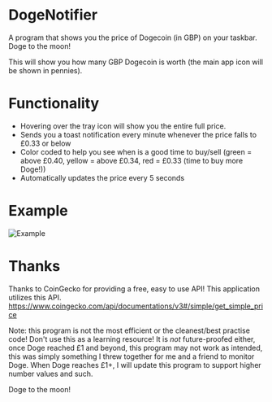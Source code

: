 # DogeNotifier
A program that shows you the price of Dogecoin (in GBP) on your taskbar. Doge to the moon!

This will show you how many GBP Dogecoin is worth (the main app icon will be shown in pennies).

# Functionality
- Hovering over the tray icon will show you the entire full price.
- Sends you a toast notification every minute whenever the price falls to £0.33 or below
- Color coded to help you see when is a good time to buy/sell (green = above £0.40, yellow = above £0.34, red = £0.33 (time to buy more Doge!))
- Automatically updates the price every 5 seconds

# Example
![Example](https://i.imgur.com/6qwaukG.gif)

# Thanks
Thanks to CoinGecko for providing a free, easy to use API! This application utilizes this API.
https://www.coingecko.com/api/documentations/v3#/simple/get_simple_price


Note: this program is not the most efficient or the cleanest/best practise code! Don't use this as a learning resource!
It is *not* future-proofed either, once Doge reached £1 and beyond, this program may not work as intended, this was simply something I threw together for me and a friend to monitor Doge.
When Doge reaches £1+, I will update this program to support higher number values and such.


Doge to the moon!
